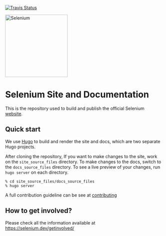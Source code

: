 [![Travis Status](https://travis-ci.com/SeleniumHQ/seleniumhq.github.io.svg?branch=master)](//travis-ci.com/SeleniumHQ/seleniumhq.github.io/builds)

<a href="https://selenium.dev"><img src="https://selenium.dev/images/selenium_logo_square_green.png" width="200" alt="Selenium"/></a>

# Selenium Site and Documentation

This is the repository used to build and publish the official Selenium [website](https://selenium.dev).

## Quick start

We use [Hugo](https://gohugo.io/) to build and render the site and docs,
which are two separate Hugo projects.

After cloning the repository, If you want to make changes to the
site, work on the `site_source_files` directory. To make changes to the docs,
switch to the `docs_source_files` directory. To see a live preview of your
changes, run `hugo server` on each directory.

```shell
% cd site_source_files/docs_source_files
% hugo server
```

A full contribution guideline can be see at [contributing](https://selenium.dev/documentation/en/contributing/)

## How to get involved?

Please check all the information available at https://selenium.dev/getinvolved/

